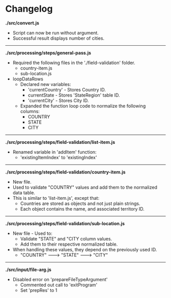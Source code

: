# Changelog

**./src/convert.js**
* Script can now be run without argument.
* Successful result displays number of cities.

---

**./src/processing/steps/general-pass.js**
* Required the following files in the './field-validation' folder.
	* country-item.js
	* sub-location.js
* loopDataRows
	* Declared new variables:
		* 'currentCountry' - Stores Country ID.
		* currentState - Stores 'StateRegion' table ID.
		* 'currentCity' - Stores City ID.
	* Expanded the function loop code to normalize the following columns:
		* COUNTRY
		* STATE
		* CITY

---

**./src/processing/steps/field-validation/list-item.js**
* Renamed variable in 'addItem' function:
	* 'existingItemIndex' to 'existingIndex'

---

**./src/processing/steps/field-validation/country-item.js**
* New file.
* Used to validate "COUNTRY" values and add them to the normalized data table.
* This is similar to 'list-item.js', except that:
	* Countries are stored as objects and not just plain strings.
	* Each object contains the name, and associated territory ID.

---

**./src/processing/steps/field-validation/sub-location.js**
* New file - Used to:
	* Validate "STATE" and "CITY column values.
	* Add them to their respective normalized table.
* When handling these values, they depend on the previously used ID.
	* "COUNTRY" ---> "STATE" ---> "CITY"

---

**./src/input/file-arg.js**
* Disabled error on 'prepareFileTypeArgument'
	* Commented out call to 'exitProgram'
	* Set 'prepRes' to 1 

